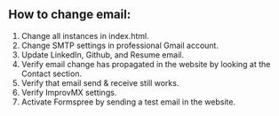 ## How to change email:

1. Change all instances in index.html.
2. Change SMTP settings in professional Gmail account.
3. Update LinkedIn, Github, and Resume email.
4. Verify email change has propagated in the website by looking at the Contact section.
5. Verify that email send & receive still works.
6. Verify ImprovMX settings.
7. Activate Formspree by sending a test email in the website.

